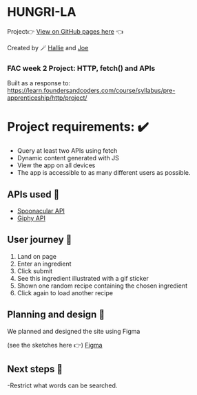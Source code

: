 # HUNGRI-LA

Project👉 [View on GitHub pages here](https://vasystus.github.io/hungri-la/) 👈


Created by 🪄 [Hallie](https://github.com/Vasystus) and [Joe](https://github.com/joe-dev-public)

### FAC week 2 Project: HTTP, fetch() and APIs
Built as a response to: https://learn.foundersandcoders.com/course/syllabus/pre-apprenticeship/http/project/


# Project requirements: ✔️	

- Query at least two APIs using fetch
- Dynamic content generated with JS
- View the app on all devices
- The app is accessible to as many different users as possible.


## APIs used 📢

- [Spoonacular API](https://spoonacular.com/food-api/docs#Search-Recipes-by-Ingredients)
- [Giphy API](https://developers.giphy.com/)


## User journey 📝

1. Land on page
2. Enter an ingredient
3. Click submit
4. See this ingredient illustrated with a gif sticker
5. Shown one random recipe containing the chosen ingredient
6. Click again to load another recipe

## Planning and design 🎨

We planned and designed the site using Figma

(see the sketches here 👉)
[Figma]( https://www.figma.com/file/Csn8nTNbjZbc6PFAfaJgDM/Hungri-la-sketches?node-id=2%3A2)


## Next steps 🏹

-Restrict what words can be searched.











